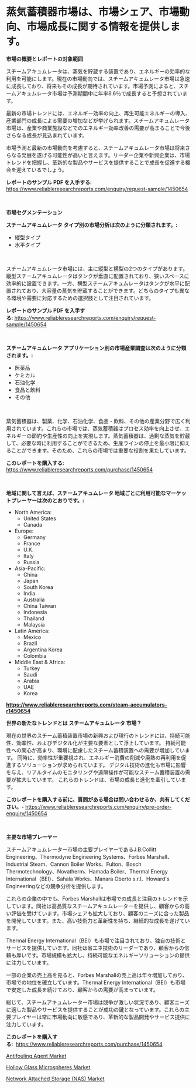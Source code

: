 <p><h1>蒸気蓄積器市場は、市場シェア、市場動向、市場成長に関する情報を提供します。</h1></p><p><strong>市場の概要とレポートの対象範囲</strong></p>
<p><p>スチームアキュムレータは、蒸気を貯蔵する装置であり、エネルギーの効率的な利用を可能にします。現在の市場動向では、スチームアキュムレータ市場は急速に成長しており、将来もその成長が期待されています。市場予測によると、スチームアキュムレータ市場は予測期間中に年率8.6％で成長すると予想されています。</p><p>最新の市場トレンドには、エネルギー効率の向上、再生可能エネルギーの導入、産業部門の成長による需要の増加などが挙げられます。スチームアキュムレータ市場は、産業や商業施設などでのエネルギー効率改善の需要が高まることで今後さらなる成長が見込まれています。</p><p>市場予測と最新の市場動向を考慮すると、スチームアキュムレータ市場は将来さらなる発展を遂げる可能性が高いと言えます。リーダー企業や新興企業は、市場トレンドを把握し、革新的な製品やサービスを提供することで成長を促進する機会を迎えているでしょう。</p></p>
<p><strong>レポートのサンプル PDF を入手する:</strong> <a href="https://www.reliableresearchreports.com/enquiry/request-sample/1450654">https://www.reliableresearchreports.com/enquiry/request-sample/1450654</a></p>
<p>&nbsp;</p>
<p><strong>市場セグメンテーション</strong></p>
<p><strong>スチームアキュムレータ タイプ別の市場分析は次のように分類されます。:</strong></p>
<p><ul><li>縦型タイプ</li><li>水平タイプ</li></ul></p>
<p>&nbsp;</p>
<p><p>スチームアキュムレータ市場には、主に縦型と横型の2つのタイプがあります。縦型スチームアキュムレータはタンクが垂直に配置されており、狭いスペースに効率的に設置できます。一方、横型スチームアキュムレータはタンクが水平に配置されており、大容量の蒸気を貯蔵することができます。どちらのタイプも異なる環境や需要に対応するための選択肢として注目されています。</p></p>
<p><strong>レポートのサンプル PDF を入手する:</strong>&nbsp;<a href="https://www.reliableresearchreports.com/enquiry/request-sample/1450654">https://www.reliableresearchreports.com/enquiry/request-sample/1450654</a></p>
<p>&nbsp;</p>
<p><strong> スチームアキュムレータ アプリケーション別の市場産業調査は次のように分類されます。:</strong></p>
<p><ul><li>医薬品</li><li>ケミカル</li><li>石油化学</li><li>食品と飲料</li><li>その他</li></ul></p>
<p>&nbsp;</p>
<p><p>蒸気蓄積器は、製薬、化学、石油化学、食品・飲料、その他の産業分野で広く利用されています。これらの市場では、蒸気蓄積器はプロセス効率を向上させ、エネルギーの節約や生産性の向上を実現します。蒸気蓄積器は、過剰な蒸気を貯蔵して、必要な時に利用することができるため、生産ラインの停止を最小限に抑えることができます。そのため、これらの市場では重要な役割を果たしています。</p></p>
<p><strong>このレポートを購入する:</strong>&nbsp; <a href="https://www.reliableresearchreports.com/purchase/1450654">https://www.reliableresearchreports.com/purchase/1450654</a></p>
<p>&nbsp;</p>
<p><strong>地域に関して言えば、スチームアキュムレータ 地域ごとに利用可能なマーケットプレーヤーは次のとおりです。:</strong></p>
<p><ul>
    <li>
        North America:
        <ul>
            <li>United States</li>
            <li>Canada</li>
        </ul>
    </li>
    <li>
        Europe:
        <ul>
            <li>Germany</li>
            <li>France</li>
            <li>U.K.</li>
            <li>Italy</li>
            <li>Russia</li>
        </ul>
    </li>
    <li>
        Asia-Pacific:
        <ul>
            <li>China</li>
            <li>Japan</li>
            <li>South Korea</li>
            <li>India</li>
            <li>Australia</li>
            <li>China Taiwan</li>
            <li>Indonesia</li>
            <li>Thailand</li>
            <li>Malaysia</li>
        </ul>
    </li>
    <li>
        Latin America:
        <ul>
            <li>Mexico</li>
            <li>Brazil</li>
            <li>Argentina Korea</li>
            <li>Colombia</li>
        </ul>
    </li>
    <li>
        Middle East & Africa:
        <ul>
            <li>Turkey</li>
            <li>Saudi</li>
            <li>Arabia</li>
            <li>UAE</li>
            <li>Korea</li>
        </ul>
    </li>
    </ul></p>
<p><strong><a href="https://www.reliableresearchreports.com/steam-accumulators-r1450654">https://www.reliableresearchreports.com/steam-accumulators-r1450654</a></strong>&nbsp;</p>
<p><strong>世界の新たなトレンドとは スチームアキュムレータ 市場？</strong></p>
<p><p>現在の世界のスチーム蓄積装置市場の新興および現行のトレンドには、持続可能性、効率性、およびデジタル化が主要な要素として浮上しています。 持続可能性への関心が高まり、環境に配慮したスチーム蓄積装置への需要が増加しています。 同時に、効率性が重要視され、エネルギー消費の削減や廃熱の再利用を促進するソリューションが求められています。 デジタル技術の進化も市場に影響を与え、リアルタイムのモニタリングや遠隔操作が可能なスチーム蓄積装置の需要が拡大しています。 これらのトレンドは、市場の成長と進化を牽引しています。</p></p>
<p><strong>このレポートを購入する前に、質問がある場合は問い合わせるか、共有してください。</strong>- <a href="https://www.reliableresearchreports.com/enquiry/pre-order-enquiry/1450654">https://www.reliableresearchreports.com/enquiry/pre-order-enquiry/1450654</a></p>
<p>&nbsp;</p>
<p><strong>主要な市場プレーヤー</strong></p>
<p><p>スチームアキュムレーター市場の主要プレイヤーであるJ.B.Collitt Engineering、Thermodyne Engineering Systems、Forbes Marshall、Industrial Steam、Cannon Boiler Works、Fulton、Bosch Thermotechnology、Novatherm、Hamada Boiler、Thermal Energy International（BEI）、Sahala Works、Manara Oberto s.r.l、Howard's Engineeringなどの競争分析を提供します。</p><p>これらの企業の中でも、Forbes Marshallは市場での成長と注目のトレンドを示しています。同社は高品質なスチームアキュムレーターを提供し、顧客からの高い評価を受けています。市場シェアも拡大しており、顧客のニーズに合った製品を開発しています。また、高い技術力と革新性を持ち、継続的な成長を遂げています。</p><p>Thermal Energy International（BEI）も市場で注目されており、独自の技術とサービスを提供しています。同社は省エネ技術のリーダーであり、顧客からの信頼も厚いです。市場規模も拡大し、持続可能なエネルギーソリューションの提供に注力しています。</p><p>一部の企業の売上高を見ると、Forbes Marshallの売上高は年々増加しており、市場での地位を確立しています。Thermal Energy International（BEI）も市場で安定した成長を続けており、顧客からの需要が高まっています。</p><p>総じて、スチームアキュムレーター市場は競争が激しい状況であり、顧客ニーズに適した製品やサービスを提供することが成功の鍵となっています。これらの主要プレイヤーは常に市場動向に敏感であり、革新的な製品開発やサービス提供に注力しています。</p></p>
<p><strong>このレポートを購入する:</strong>&nbsp;&nbsp;<a href="https://www.reliableresearchreports.com/purchase/1450654">https://www.reliableresearchreports.com/purchase/1450654</a></p>
<p><p><a href="https://boundless-drawbridge-702.notion.site/Antifouling-Agent-Market-Provides-Detailed-Segmentation-of-this-Market-based-on-Type-Application-a-8f4effe5b7bc421199263ae86afd785e">Antifouling Agent Market</a></p><p><a href="https://natural-crush-b99.notion.site/Hollow-Glass-Microspheres-Market-Growth-Market-Trends-COVID-19-Impact-and-Forecasts-for-period-fr-ac08fe37e0fb4039a8820ba77cb867e5">Hollow Glass Microspheres Market</a></p><p><a href="https://github.com/Alonsoolds3wq1d81czn8rbol/Market-Research-Report-List-1/blob/main/network-attached-storage-nas-market.md">Network Attached Storage (NAS) Market</a></p></p>